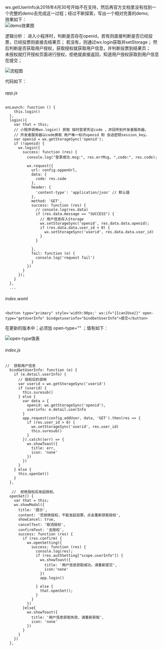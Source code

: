 wx.getUserinfo从2018年4月30号开始不在支持，然后再官方文档里没有找到一个完整的demo去完成这一过程；经过不断探索，写出一个相对完善的demo;  
效果如下：  
![demo效果图](https://github.com/liyiyy/MarkdownPhotos/blob/master/images/01/wxmini-01.gif)


逻辑分析：
进入小程序时，判断是否存在openid，若有则直接判断是否已经投票，已经投票则直接去结果页；   若没有，则通过wx.login获取并setStorage；    然后判断是否获取用户授权，获取授权就获取用户信息，并判断投票到结果页；   
未授权就打开授权页面进行授权，拒绝就直接返回，知道用户授权获取到用户信息在提交；

![流程图](https://github.com/liyiyy/MarkdownPhotos/blob/master/images/01/02.png)

代码如下：


###### app.js
```
onLaunch: function () {
    this.login()
  },
  login(){
    var that = this;
    // 小程序调用wx.login() 获取 临时登录凭证code ，并回传到开发者服务器。
    // 开发者服务器以code换取 用户唯一标识openid 和 会话密钥session_key。
    var openid = wx.getStorageSync('openid');
    if (!openid) {
      wx.login({
        success: function (res) {
          console.log("登录成功.msg:", res.errMsg, ",code:", res.code);

          wx.request({
            url: config.oppenUrl,
            data: {
              code: res.code
            },
            header: {
              'content-type': 'application/json' // 默认值
            },
            method: 'GET',
            success: function (res) {
              // console.log(res.data)
              if (res.data.message == "SUCCESS") {
                // 用户信息存入Storage
                wx.setStorageSync('openid', res.data.data.openid);
                if (res.data.data.user_id > 0) {
                  wx.setStorageSync('userid', res.data.data.user_id)
                }
              }

            },
            fail: function (e) {
              console.log('request fail')
            }
          })
        }
      });
    }
  },
  ...

```
###### index.wxml
```
<button type="primary" style='width:90px;' wx:if="{{canIUse}}" open-type="getUserInfo" bindgetuserinfo="bindGetUserInfo">提交</button>
```
 在更新的版本中；必须加 open-type=""  ；值有如下： 

![open-type值表](https://github.com/liyiyy/MarkdownPhotos/blob/master/images/01/03.png)
###### index.js
```
//  获取用户信息
  bindGetUserInfo: function (e) {
    if (e.detail.userInfo) {     
      // 授权后的调用
      var userid = wx.getStorageSync('userid')
      if (userid) {
        this.suresub()
      } else {
        var data = {
          openid: wx.getStorageSync('openid'),
          userinfo: e.detail.userInfo
        }
        app.request(config.addUser, data, 'GET').then(res => {
          if (res.user_id > 0) {
            wx.setStorageSync('userid', res.user_id)
            this.suresub()
          }
        }).catch((err) => {
          wx.showToast({
            title: err,
            icon: 'none'
          })
        })
      }
    } else {
      this.openSet()
    }
  },
  
   //  拒绝授权后发起授权、
  openSet() {
    var that = this;
    wx.showModal({
      title: '提示',
      content: '您拒绝授权，不能发起投票，点击重新获取授权',
      showCancel: true,
      cancelText: '取消授权',
      confirmText: '去授权',
      success: function (res) {
        if (res.confirm) {
          wx.openSetting({
            success: function (res) {
              console.log(res);
              if (res.authSetting["scope.userInfo"]) {
                wx.showToast({
                  title: '用户信息获取成功，请重新提交',
                  icon:'none'
                })
                app.login()

              } else {
                that.openSet();
              }
            }
          })
        }else{
          wx.showToast({
            title: '用户信息获取失败，请重新获取',
            icon: 'none'
          })
        }
      }
    })
  },
```




























